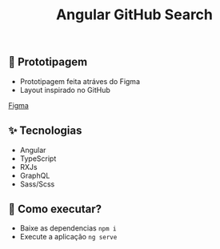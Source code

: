 <h1 align="center">
  Angular GitHub Search
</h1>

<br>

## 🎨 Prototipagem

-   Prototipagem feita atráves do Figma
-   Layout inspirado no GitHub

[Figma](https://www.figma.com/file/Kx6wgIcIUYxVe8IuGXpIah/Github-Search?node-id=0%3A1)

## ✨ Tecnologias

-   Angular
-   TypeScript
-   RXJs
-   GraphQL
-   Sass/Scss

## 🚀 Como executar?

-   Baixe as dependencias `npm i`
-   Execute a aplicação `ng serve`
